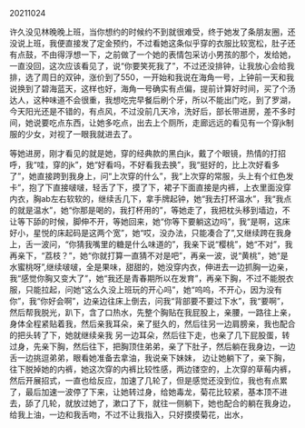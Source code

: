 20211024

许久没见林晚晚上班，当你想约的时候约不到就很难受，终于她发了条朋友圈，还没说上班，我便直接发了定金预约，不过看她这条似乎穿的衣服比较宽松，肚子还有点鼓，不由得浮想一下，之前做了一个她的表情包采访小男孩的那个，发给她，一直没回，这次应该看见了，说“你要笑死我了”，不过还没排钟，让我放心会给我排，选了周日的双钟，涨价到了550，一开始和我说在海角一号，上钟前一天和我说换到了碧海蓝天，这样也好，海角一号确实有点偏，提前计算好时间，买了个汤达人，这种味道不会很重，我想吃完早餐后刷个牙，所以不能出门吃，到了罗湖，今天阳光还是不错的，有点风，不过没前几天冷，洗好后，部长带进房，差不多时间，她说要吃点东西，让她多吃点，出去上个厕所，走廊远远的看见有一个穿jk制服的少女，对视了一眼我就进去了。

等她进房，刚才看见的就是她，穿的经典款的黑白jk，戴了个眼镜，热情的打招呼，我“哇，穿的jk”，她“好看吗，不好看我去换”，我“挺好的，比上次好看多了”，她直接跨到我身上，问“上次穿的什么”，我“上次穿的常服，头上有个红色发卡”，抱了下直接啵啵，轻舌了下，摸了下，裙子下面直接是内裤，上衣里面没穿内衣，胸ab左右软软的，继续舌几下，拿手牌起钟，她“我去打杯温水”，我“我点的就是温水”，她“你那是喝的，我打杯用的”，等她走了，我把枕头移到墙边，不让等下舔的时候，脚伸不开，等她回来，她“你等下要躺这边吗”，我“是啊，这床好小，星悦的床起码是这两个宽”，她“哎，没办法，只能凑合了”,又继续跨在我身上，舌一波问，“你猜我嘴里的糖是什么味道的”，我亲下说“樱桃”，她“不对”，我再亲下，“荔枝？”，她“你就打算一直猜不对是吧”，再亲一波，说“黄桃”，她“是水蜜桃呀”,继续啵啵，全是果味，甜甜的，她没穿内衣，伸进去一边抓胸一边亲，我“感觉你胸又变大了”，她“我还是青春期所以在发育”，再亲下胸，不过不能脱衣服，只能拉起，问她“这么久没上班玩的开心吗”，她“呜呜，不开心，因为没有你”，我“你好会啊”，边亲边往床上倒去，问我“背部要不要过下水”，我“要啊”，然后帮我脱光，趴下，含了口热水，先整个胸贴在我屁股上，亲腰，一路往上亲，身体全程紧贴着我，然后亲我耳朵，亲了挺久的，然后往另一边肩膀亲，我也配合的把头转了下，她就继续亲我 另一边耳朵，然后往下走，也亲了几下屁股蛋，转过身，先亲下胸，然后往下，把胸顶住弟弟，亲了下肚子，然后躺在我身边，一边舌一边挑逗弟弟，眼看她准备去拿油，我说亲下妹妹， 边让她躺下了，亲下胸，往下脱掉她的内裤，她这次穿的内裤比较性感，两边镂空的，上次穿的草莓内裤，然后开展招式，一直也给反应，加速了几轮了，但是感觉还没到位，我也有点累了，最后加速一波停了下来，让她转过身，给她毒龙，菊花比较紧，基本顶不进去，舔了几轮，就放过她了，漱口了下，就往一侧躺下，她也配合的躺在我身边，给我上油，一边和我舌吻，不过不让我指入，只好摸摸菊花，出水，

